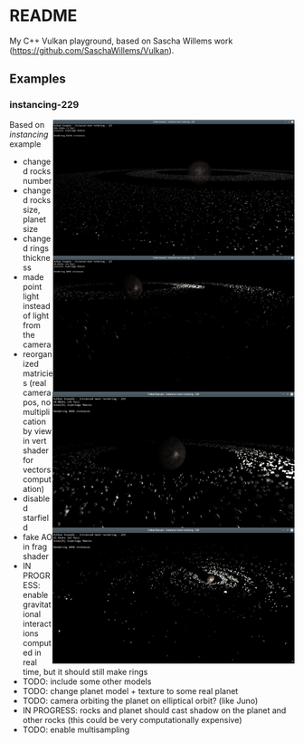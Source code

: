 # README

My C++ Vulkan playground, based on Sascha Willems work (https://github.com/SaschaWillems/Vulkan).

## Examples

### instancing-229

<img src="./results/instancing-229/Zrzut ekranu z 2017-06-04 18-22-43 - playing with number of rocks, planet and rock size, rings thickness.png" height="240px" align="right">

<img src="./results/instancing-229/Zrzut ekranu z 2017-06-19 22-11-05 - made point light instead of light from camera, some fake AO, matricies behave differently.png" height="240px" align="right">

<img src="./results/instancing-229/Zrzut ekranu z 2017-06-20 23-14-34 - added planet shadow.png" height="240px" align="right">

<img src="./results/instancing-229/Zrzut ekranu z 2017-08-16 15-03-31 - more rings, animated light (simple gravity sim on CPU) with object.png" height="240px" align="right">

Based on *instancing* example

* changed rocks number
* changed rocks size, planet size
* changed rings thickness
* made point light instead of light from the camera
* reorganized matricies (real camera pos, no multiplication by view in vert shader for vectors computation)
* disabled starfield
* fake AO in frag shader
* IN PROGRESS: enable gravitational interactions computed in real time, but it should still make rings
* TODO: include some other models
* TODO: change planet model + texture to some real planet
* TODO: camera orbiting the planet on elliptical orbit? (like Juno)
* IN PROGRESS: rocks and planet should cast shadow on the planet and other rocks (this could be very computationally expensive)
* TODO: enable multisampling
